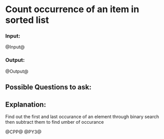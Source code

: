 # Count occurrence of an item in sorted list

### Input:
@Input@
### Output:
@Output@


## Possible Questions to ask:


## Explanation:
Find out the first and last occurance of an element through binary search then subtract them to find umber of occurance

@CPP@
@PY3@
